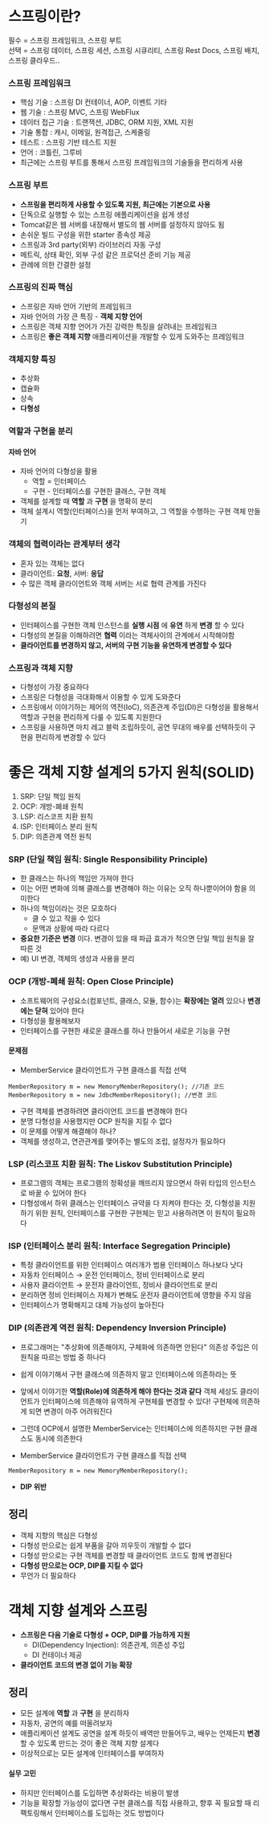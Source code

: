 스프링이란?
===========
필수 = 스프링 프레임워크, 스프링 부트  
선택 = 스프링 데이터, 스프링 세션, 스프링 시큐리티, 스프링 Rest Docs, 스프링 배치, 스프링 클라우드..  

### 스프링 프레임워크
* 핵심 기술 : 스프링 DI 컨테이너, AOP, 이벤트 기타  
* 웹 기술 : 스프링 MVC, 스프링 WebFlux  
* 데이터 접근 기술 : 트랜잭션, JDBC, ORM 지원, XML 지원  
* 기술 통합 : 캐시, 이메일, 원격접근, 스케줄링  
* 테스트 : 스프링 기반 테스트 지원  
* 언어 : 코틀린, 그루비  
* 최근에는 스프링 부트를 통해서 스프링 프레임워크의 기술들을 편리하게 사용  

### 스프링 부트
* __스프링을 편리하게 사용할 수 있도록 지원, 최근에는 기본으로 사용__  
* 단독으로 실행할 수 있는 스프링 애플리케이션을 쉽게 생성  
* Tomcat같은 웹 서버를 내장해서 별도의 웹 서버를 설정하지 않아도 됨  
* 손쉬운 빌드 구성을 위한 starter 종속성 제공  
* 스프링과 3rd party(외부) 라이브러리 자동 구성  
* 메트릭, 상태 확인, 외부 구성 같은 프로덕션 준비 기능 제공  
* 관례에 의한 간결한 설정  

### 스프링의 진짜 핵심  
* 스프링은 자바 언어 기반의 프레임워크  
* 자바 언어의 가장 큰 특징 - __객체 지향 언어__  
* 스프링은 객체 지향 언어가 가진 강력한 특징을 살려내는 프레임워크   
* 스프링은 __좋은 객체 지향__ 애플리케이션을 개발할 수 있게 도와주는 프레임워크  

### 객체지향 특징  
* 추상화
* 캡슐화
* 상속
* __다형성__

### 역할과 구현을 분리
#### 자바 언어
* 자바 언어의 다형성을 활용  
  * 역할 = 인터페이스  
  * 구현 - 인터페이스를 구현한 클래스, 구현 객체  
* 객체를 설계할 때 __역할__ 과 __구현__ 을 명확히 분리  
* 객체 설계시 역할(인터페이스)을 먼저 부여하고, 그 역할을 수행하는 구현 객체 만들기 

### 객체의 협력이라는 관계부터 생각
* 혼자 있는 객체는 없다
* 클라이언트: __요청__, 서버: __응답__
* 수 많은 객체 클라이언트와 객체 서버는 서로 협력 관계를 가진다

### 다형성의 본질
* 인터페이스를 구현한 객체 인스턴스를 __실행 시점__ 에 __유연__ 하게 __변경__ 할 수 있다  
* 다형성의 본질을 이해하려면 __협력__ 이라는 객체사이의 관계에서 시작해야함  
* __클라이언트를 변경하지 않고, 서버의 구현 기능을 유연하게 변경할 수 있다__  

### 스프링과 객체 지향
* 다형성이 가장 중요하다  
* 스프링은 다형성을 극대화해서 이용할 수 있게 도와준다  
* 스프링에서 이야기하는 제어의 역전(IoC), 의존관계 주입(DI)은 다형성을 활용해서 역할과 구현을 편리하게 다룰 수 있도록 지원한다  
* 스프링을 사용하면 마치 레고 블럭 조립하듯이, 공연 무대의 배우를 선택하듯이 구현을 편리하게 변경할 수 있다  

좋은 객체 지향 설계의 5가지 원칙(SOLID)
===========
1. SRP: 단일 책임 원칙  
2. OCP: 개방-폐쇄 원칙  
3. LSP: 리스코프 치환 원칙  
4. ISP: 인터페이스 분리 원칙  
5. DIP: 의존관계 역전 원칙  

### SRP (단일 책임 원칙: Single Responsibility Principle)
* 한 클래스는 하나의 책임만 가져야 한다  
* 이는 어떤 변화에 의해 클래스를 변경해야 하는 이유는 오직 하나뿐이어야 함을 의미한다  
* 하나의 책임이라는 것은 모호하다  
  * 클 수 있고 작을 수 있다  
  * 문맥과 상황에 따라 다르다  
* __중요한 기준은 변경__ 이다. 변경이 있을 때 파급 효과가 적으면 단일 책임 원칙을 잘 따른 것
* 예) UI 변경, 객체의 생성과 사용을 분리  

### OCP (개방-폐쇄 원칙: Open Close Principle)
* 소프트웨어의 구성요소(컴포넌트, 클래스, 모듈, 함수)는 __확장에는 열려__ 있으나 __변경에는 닫혀__ 있어야 한다  
* 다형성을 활용해보자  
* 인터페이스를 구현한 새로운 클래스를 하나 만들어서 새로운 기능을 구현  

#### 문제점
* MemberService 클라이언트가 구현 클래스를 직접 선택
```
MemberRepository m = new MemoryMemberRepository(); //기존 코드  
MemberRepository m = new JdbcMemberRepository(); //변경 코드
```
* 구현 객체를 변경하려면 클라이언트 코드를 변경해야 한다  
* 분명 다형성을 사용했지만 OCP 원칙을 지킬 수 없다  
* 이 문제를 어떻게 해결해야 하나?  
* 객체를 생성하고, 연관관계를 맺어주는 별도의 조립, 설정자가 필요하다  

### LSP (리스코프 치환 원칙: The Liskov Substitution Principle)
* 프로그램의 객체는 프로그램의 정확성을 깨뜨리지 않으면서 하위 타입의 인스턴스로 바꿀 수 있어야 한다  
* 다형성에서 하위 클래스는 인터페이스 규약을 다 지켜야 한다는 것, 다형성을 지원하기 위한 원칙, 인터페이스를 구현한 구현체는 믿고 사용하려면 이 원칙이 필요하다  

### ISP (인터페이스 분리 원칙: Interface Segregation Principle)
* 특정 클라이언트를 위한 인터페이스 여러개가 범용 인터페이스 하나보다 낫다  
* 자동차 인터페이스 → 운전 인터페이스, 정비 인터페이스로 분리  
* 사용자 클라이언트 → 운전자 클라이언트, 정비사 클라이언트로 분리  
* 분리하면 정비 인터페이스 자체가 변해도 운전자 클라이언트에 영향을 주지 않음  
* 인터페이스가 명확해지고 대체 가능성이 높아진다  

### DIP (의존관계 역전 원칙: Dependency Inversion Principle)
* 프로그래머는 "추상화에 의존해야지, 구체화에 의존하면 안된다" 의존성 주입은 이 원칙을 따르는 방법 중 하나다  
* 쉽게 이야기해서 구현 클래스에 의존하지 말고 인터페이스에 의존하라는 뜻  
* 앞에서 이야기한 __역할(Role)에 의존하게 해야 한다는 것과 같다__ 객체 세상도 클라이언트가 인터페이스에 의존해야 유역하게 구현체를 변경할 수 있다! 구현체에 의존하게 되면 변경이 아주 어려워진다  

* 그런데 OCP에서 설명한 MemberService는 인터페이스에 의존하지만 구현 클래스도 동시에 의존한다
* MemberService 클라이언트가 구현 클래스를 직접 선택
```
MemberRepository m = new MemoryMemberRepository();
```
* __DIP 위반__

## 정리
* 객체 지향의 핵심은 다형성  
* 다형성 만으로는 쉽게 부품을 갈아 끼우듯이 개발할 수 없다  
* 다형성 만으로는 구현 객체를 변경할 때 클라이언트 코드도 함께 변경된다  
* __다형성 만으로는 OCP, DIP를 지킬 수 없다__  
* 무언가 더 필요하다

객체 지향 설계와 스프링
===========
* __스프링은 다음 기술로 다형성 + OCP, DIP를 가능하게 지원__
  * DI(Dependency Injection): 의존관계, 의존성 주입  
  * DI 컨테이너 제공
* __클라이언트 코드의 변경 없이 기능 확장__

## 정리
* 모든 설계에 __역할__ 과 __구현__ 을 분리하자  
* 자동차, 공연의 예를 떠올려보자  
* 애플리케이션 설계도 공연을 설계 하듯이 배역만 만들어두고, 배우는 언제든지 __변경__ 할 수 있도록 만드는 것이 좋은 객체 지향 설계다  
* 이상적으로는 모든 설계에 인터페이스를 부여하자  

#### 실무 고민
* 하지만 인터페이스를 도입하면 추상화라는 비용이 발생  
* 기능을 확장할 가능성이 없다면 구현 클래스를 직접 사용하고, 향후 꼭 필요할 때 리팩토링해서 인터페이스를 도입하는 것도 방법이다  






